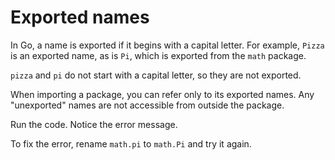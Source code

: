 # Exported names


In Go, a name is exported if it begins with a capital letter.
For example, `Pizza` is an exported name, as is `Pi`, which is exported from
the `math` package.

`pizza` and `pi` do not start with a capital letter, so they are not exported.

When importing a package, you can refer only to its exported names.
Any "unexported" names are not accessible from outside the package.

Run the code. Notice the error message.

To fix the error, rename `math.pi` to `math.Pi` and try it again.

